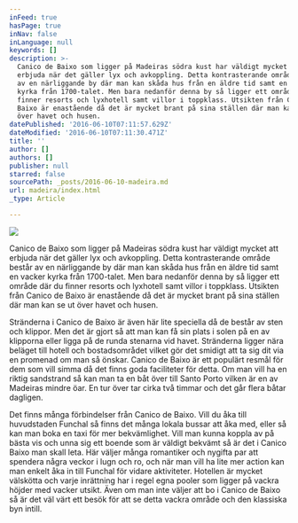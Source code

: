 ```yaml
---
inFeed: true
hasPage: true
inNav: false
inLanguage: null
keywords: []
description: >-
  Canico de Baixo som ligger på Madeiras södra kust har väldigt mycket att
  erbjuda när det gäller lyx och avkoppling. Detta kontrasterande område består
  av en närliggande by där man kan skåda hus från en äldre tid samt en vacker
  kyrka från 1700-talet. Men bara nedanför denna by så ligger ett område där du
  finner resorts och lyxhotell samt villor i toppklass. Utsikten från Canico de
  Baixo är enastående då det är mycket brant på sina ställen där man kan se ut
  över havet och husen.
datePublished: '2016-06-10T07:11:57.629Z'
dateModified: '2016-06-10T07:11:30.471Z'
title: ''
author: []
authors: []
publisher: null
starred: false
sourcePath: _posts/2016-06-10-madeira.md
url: madeira/index.html
_type: Article

---
```

![](https://the-grid-user-content.s3-us-west-2.amazonaws.com/a1f89779-e61e-4158-8fc9-912300de65ce.jpg)

Canico de Baixo som ligger på Madeiras södra kust har väldigt mycket att erbjuda när det gäller lyx och avkoppling. Detta kontrasterande område består av en närliggande by där man kan skåda hus från en äldre tid samt en vacker kyrka från 1700-talet. Men bara nedanför denna by så ligger ett område där du finner resorts och lyxhotell samt villor i toppklass. Utsikten från Canico de Baixo är enastående då det är mycket brant på sina ställen där man kan se ut över havet och husen.

Stränderna i Canico de Baixo är även här lite speciella då de består av sten och klippor. Men det är gjort så att man kan få sin plats i solen på en av klipporna eller ligga på de runda stenarna vid havet. Stränderna ligger nära beläget till hotell och bostadsområdet vilket gör det smidigt att ta sig dit via en promenad om man så önskar. Canico de Baixo är ett populärt resmål för dem som vill simma då det finns goda faciliteter för detta. Om man vill ha en riktig sandstrand så kan man ta en båt över till Santo Porto vilken är en av Madeiras mindre öar. En tur över tar cirka två timmar och det går flera båtar dagligen.

Det finns många förbindelser från Canico de Baixo. Vill du åka till huvudstaden Funchal så finns det många lokala bussar att åka med, eller så kan man boka en taxi för mer bekvämlighet. Vill man kunna koppla av på bästa vis och unna sig ett boende som är väldigt bekvämt så är det i Canico Baixo man skall leta. Här väljer många romantiker och nygifta par att spendera några veckor i lugn och ro, och när man vill ha lite mer action kan man enkelt åka in till Funchal för vidare aktiviteter. Hotellen är mycket välskötta och varje inrättning har i regel egna pooler som ligger på vackra höjder med vacker utsikt. Även om man inte väljer att bo i Canico de Baixo så är det väl värt ett besök för att se detta vackra område och den klassiska byn intill.